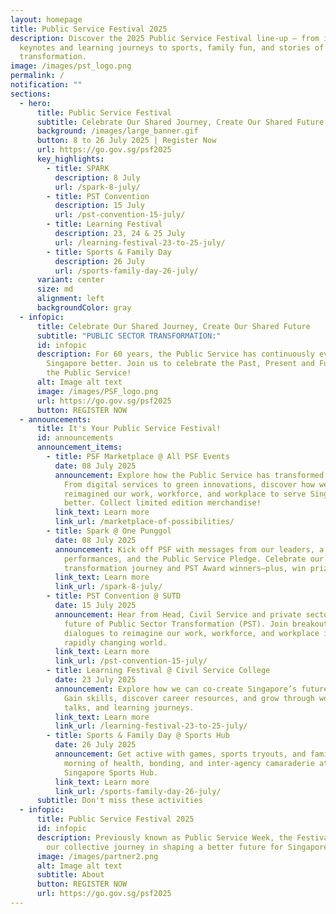 ```yaml
---
layout: homepage
title: Public Service Festival 2025
description: Discover the 2025 Public Service Festival line-up – from inspiring
  keynotes and learning journeys to sports, family fun, and stories of
  transformation.
image: /images/pst_logo.png
permalink: /
notification: ""
sections:
  - hero:
      title: Public Service Festival
      subtitle: Celebrate Our Shared Journey, Create Our Shared Future
      background: /images/large_banner.gif
      button: 8 to 26 July 2025 | Register Now
      url: https://go.gov.sg/psf2025
      key_highlights:
        - title: SPARK
          description: 8 July
          url: /spark-8-july/
        - title: PST Convention
          description: 15 July
          url: /pst-convention-15-july/
        - title: Learning Festival
          description: 23, 24 & 25 July
          url: /learning-festival-23-to-25-july/
        - title: Sports & Family Day
          description: 26 July
          url: /sports-family-day-26-july/
      variant: center
      size: md
      alignment: left
      backgroundColor: gray
  - infopic:
      title: Celebrate Our Shared Journey, Create Our Shared Future
      subtitle: "PUBLIC SECTOR TRANSFORMATION:"
      id: infopic
      description: For 60 years, the Public Service has continuously evolved to serve
        Singapore better. Join us to celebrate the Past, Present and Future of
        the Public Service!
      alt: Image alt text
      image: /images/PSF_logo.png
      url: https://go.gov.sg/psf2025
      button: REGISTER NOW
  - announcements:
      title: It's Your Public Service Festival!
      id: announcements
      announcement_items:
        - title: PSF Marketplace @ All PSF Events
          date: 08 July 2025
          announcement: Explore how the Public Service has transformed over the years.
            From digital services to green innovations, discover how we’ve
            reimagined our work, workforce, and workplace to serve Singapore
            better. Collect limited edition merchandise!
          link_text: Learn more
          link_url: /marketplace-of-possibilities/
        - title: Spark @ One Punggol
          date: 08 July 2025
          announcement: Kick off PSF with messages from our leaders, a trivia quiz, live
            performances, and the Public Service Pledge. Celebrate our
            transformation journey and PST Award winners—plus, win prizes!
          link_text: Learn more
          link_url: /spark-8-july/
        - title: PST Convention @ SUTD
          date: 15 July 2025
          announcement: Hear from Head, Civil Service and private sector leaders on the
            future of Public Sector Transformation (PST). Join breakout
            dialogues to reimagine our work, workforce, and workplace in a
            rapidly changing world.
          link_text: Learn more
          link_url: /pst-convention-15-july/
        - title: Learning Festival @ Civil Service College
          date: 23 July 2025
          announcement: Explore how we can co-create Singapore’s future with citizens.
            Gain skills, discover career resources, and grow through workshops,
            talks, and learning journeys.
          link_text: Learn more
          link_url: /learning-festival-23-to-25-july/
        - title: Sports & Family Day @ Sports Hub
          date: 26 July 2025
          announcement: Get active with games, sports tryouts, and family fun! Enjoy a
            morning of health, bonding, and inter-agency camaraderie at the
            Singapore Sports Hub.
          link_text: Learn more
          link_url: /sports-family-day-26-july/
      subtitle: Don't miss these activities
  - infopic:
      title: Public Service Festival 2025
      id: infopic
      description: Previously known as Public Service Week, the Festival celebrates
        our collective journey in shaping a better future for Singapore.
      image: /images/partner2.png
      alt: Image alt text
      subtitle: About
      button: REGISTER NOW
      url: https://go.gov.sg/psf2025
---
```


